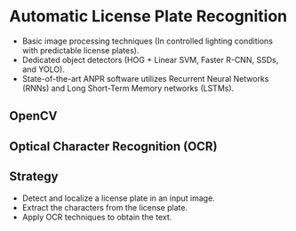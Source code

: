 # Automatic License Plate Recognition
- Basic image processing techniques (In controlled lighting conditions with predictable license plates).
- Dedicated object detectors (HOG + Linear SVM, Faster R-CNN, SSDs, and YOLO).
- State-of-the-art ANPR software utilizes Recurrent Neural Networks (RNNs) and Long Short-Term Memory networks (LSTMs).

## OpenCV

## Optical Character Recognition (OCR)

## Strategy
- Detect and localize a license plate in an input image.
- Extract the characters from the license plate.
- Apply OCR techniques to obtain the text.
